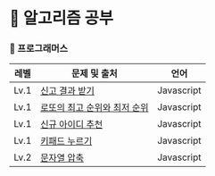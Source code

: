 # 🎈 알고리즘 공부

### 📒 프로그래머스

| 레벨 | 문제 및 출처                                                                                    | 언어       |
| ---- | ----------------------------------------------------------------------------------------------- | ---------- |
| Lv.1 | [신고 결과 받기](https://school.programmers.co.kr/learn/courses/30/lessons/92334)               | Javascript |
| Lv.1 | [로또의 최고 순위와 최저 순위](https://school.programmers.co.kr/learn/courses/30/lessons/77484) | Javascript |
| Lv.1 | [신규 아이디 추천](https://school.programmers.co.kr/learn/courses/30/lessons/72410)             | Javascript |
| Lv.1 | [키패드 누르기](https://school.programmers.co.kr/learn/courses/30/lessons/67256)                | Javascript |
| Lv.2 | [문자열 압축](https://school.programmers.co.kr/learn/courses/30/lessons/60057)                  | Javascript |
